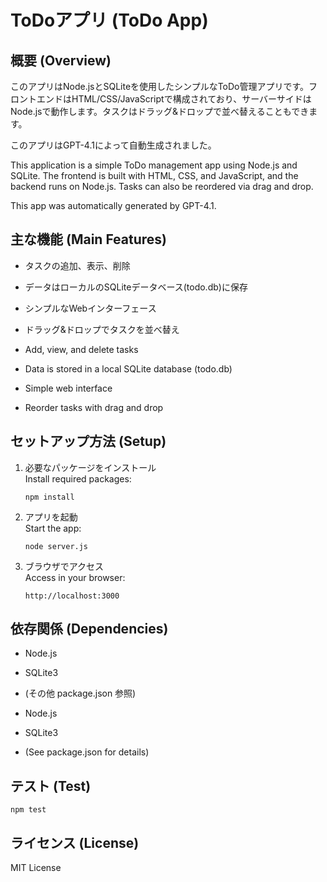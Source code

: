 # ToDoアプリ (ToDo App)

## 概要 (Overview)
このアプリはNode.jsとSQLiteを使用したシンプルなToDo管理アプリです。フロントエンドはHTML/CSS/JavaScriptで構成されており、サーバーサイドはNode.jsで動作します。タスクはドラッグ&ドロップで並べ替えることもできます。

このアプリはGPT-4.1によって自動生成されました。

This application is a simple ToDo management app using Node.js and SQLite. The frontend is built with HTML, CSS, and JavaScript, and the backend runs on Node.js. Tasks can also be reordered via drag and drop.

This app was automatically generated by GPT-4.1.

## 主な機能 (Main Features)
- タスクの追加、表示、削除
- データはローカルのSQLiteデータベース(todo.db)に保存
- シンプルなWebインターフェース
- ドラッグ&ドロップでタスクを並べ替え

- Add, view, and delete tasks
- Data is stored in a local SQLite database (todo.db)
- Simple web interface
- Reorder tasks with drag and drop

## セットアップ方法 (Setup)

1. 必要なパッケージをインストール  
   Install required packages:
   ```
   npm install
   ```

2. アプリを起動  
   Start the app:
   ```
   node server.js
   ```

3. ブラウザでアクセス  
   Access in your browser:
   ```
   http://localhost:3000
   ```

## 依存関係 (Dependencies)
- Node.js
- SQLite3
- (その他 package.json 参照)

- Node.js
- SQLite3
- (See package.json for details)

## テスト (Test)
```
npm test
```

## ライセンス (License)
MIT License
